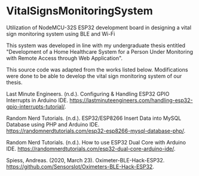 # VitalSignsMonitoringSystem
Utilization of NodeMCU-32S ESP32 development board in designing a vital sign monitoring system using BLE and Wi-Fi

This system was developed in line with my undergraduate thesis entitled "Development of a Home Healthcare System for a Person Under Monitoring with Remote Access through Web Application".

This source code was adapted from the works listed below. Modifications were done to be able to develop the vital sign monitoring system of our thesis.

Last Minute Engineers. (n.d.). Configuring & Handling ESP32 GPIO Interrupts in Arduino IDE. https://lastminuteengineers.com/handling-esp32-gpio-interrupts-tutorial/.

Random Nerd Tutorials. (n.d.). ESP32/ESP8266 Insert Data into MySQL Database using PHP and Arduino IDE. https://randomnerdtutorials.com/esp32-esp8266-mysql-database-php/.

Random Nerd Tutorials. (n.d.). How to use ESP32 Dual Core with Arduino IDE. https://randomnerdtutorials.com/esp32-dual-core-arduino-ide/.

Spiess, Andreas. (2020, March 23). Oximeter-BLE-Hack-ESP32. https://github.com/SensorsIot/Oximeters-BLE-Hack-ESP32.
